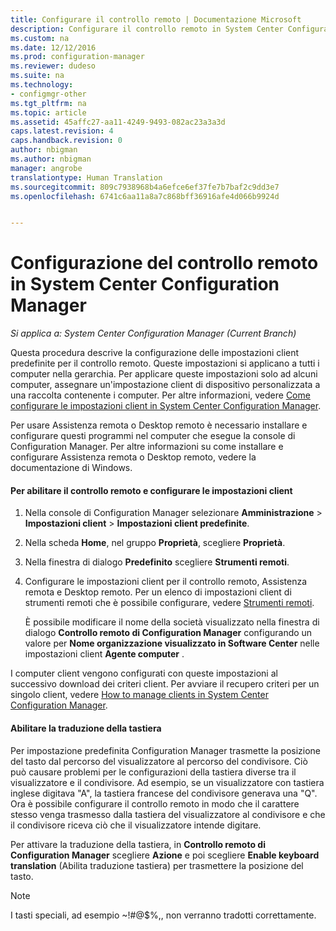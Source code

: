 ```yaml
---
title: Configurare il controllo remoto | Documentazione Microsoft
description: Configurare il controllo remoto in System Center Configuration Manager.
ms.custom: na
ms.date: 12/12/2016
ms.prod: configuration-manager
ms.reviewer: dudeso
ms.suite: na
ms.technology:
- configmgr-other
ms.tgt_pltfrm: na
ms.topic: article
ms.assetid: 45affc27-aa11-4249-9493-082ac23a3a3d
caps.latest.revision: 4
caps.handback.revision: 0
author: nbigman
ms.author: nbigman
manager: angrobe
translationtype: Human Translation
ms.sourcegitcommit: 809c7938968b4a6efce6ef37fe7b7baf2c9dd3e7
ms.openlocfilehash: 6741c6aa11a8a7c868bff36916afe4d066b9924d


---
```

# <a name="configuring-remote-control-in-system-center-configuration-manager"></a>Configurazione del controllo remoto in System Center Configuration Manager

*Si applica a: System Center Configuration Manager (Current Branch)*

 Questa procedura descrive la configurazione delle impostazioni client predefinite per il controllo remoto. Queste impostazioni si applicano a tutti i computer nella gerarchia. Per applicare queste impostazioni solo ad alcuni computer, assegnare un'impostazione client di dispositivo personalizzata a una raccolta contenente i computer. Per altre informazioni, vedere [Come configurare le impostazioni client in System Center Configuration Manager](../../../../core/clients/deploy/configure-client-settings.md). 

Per usare Assistenza remota o Desktop remoto è necessario installare e configurare questi programmi nel computer che esegue la console di Configuration Manager. Per altre informazioni su come installare e configurare Assistenza remota o Desktop remoto, vedere la documentazione di Windows.  

#### <a name="to-enable-remote-control-and-configure-client-settings"></a>Per abilitare il controllo remoto e configurare le impostazioni client  

1.  Nella console di Configuration Manager selezionare **Amministrazione** > **Impostazioni client** > **Impostazioni client predefinite**.  

4.  Nella scheda **Home**, nel gruppo **Proprietà**, scegliere **Proprietà**.  

5.  Nella finestra di dialogo **Predefinito** scegliere **Strumenti remoti**.  

6.  Configurare le impostazioni client per il controllo remoto, Assistenza remota e Desktop remoto. Per un elenco di impostazioni client di strumenti remoti che è possibile configurare, vedere [Strumenti remoti](../../../../core/clients/deploy/about-client-settings.md#remote-tools).  

    È possibile modificare il nome della società visualizzato nella finestra di dialogo **Controllo remoto di Configuration Manager** configurando un valore per **Nome organizzazione visualizzato in Software Center** nelle impostazioni client **Agente computer** .  

 I computer client vengono configurati con queste impostazioni al successivo download dei criteri client. Per avviare il recupero criteri per un singolo client, vedere [How to manage clients in System Center Configuration Manager](../../../../core/clients/manage/manage-clients.md).  

#### <a name="enable-keyboard-translation"></a>Abilitare la traduzione della tastiera

Per impostazione predefinita Configuration Manager trasmette la posizione del tasto dal percorso del visualizzatore al percorso del condivisore. Ciò può causare problemi per le configurazioni della tastiera diverse tra il visualizzatore e il condivisore. Ad esempio, se un visualizzatore con tastiera inglese digitava "A", la tastiera francese del condivisore generava una "Q". Ora è possibile configurare il controllo remoto in modo che il carattere stesso venga trasmesso dalla tastiera del visualizzatore al condivisore e che il condivisore riceva ciò che il visualizzatore intende digitare.

Per attivare la traduzione della tastiera, in **Controllo remoto di Configuration Manager** scegliere **Azione** e poi scegliere **Enable keyboard translation** (Abilita traduzione tastiera) per trasmettere la posizione del tasto.

> [!NOTE]
>
> I tasti speciali, ad esempio ~!#@$%,, non verranno tradotti correttamente.


<!--HONumber=Dec16_HO3-->


